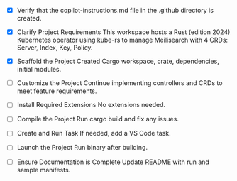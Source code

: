 - [x] Verify that the copilot-instructions.md file in the .github directory is created.

- [x] Clarify Project Requirements
	This workspace hosts a Rust (edition 2024) Kubernetes operator using kube-rs to manage Meilisearch with 4 CRDs: Server, Index, Key, Policy.

- [x] Scaffold the Project
	Created Cargo workspace, crate, dependencies, initial modules.

- [ ] Customize the Project
	Continue implementing controllers and CRDs to meet feature requirements.

- [ ] Install Required Extensions
	No extensions needed.

- [ ] Compile the Project
	Run cargo build and fix any issues.

- [ ] Create and Run Task
	If needed, add a VS Code task.

- [ ] Launch the Project
	Run binary after building.

- [ ] Ensure Documentation is Complete
	Update README with run and sample manifests.
